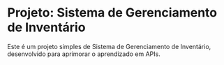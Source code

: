 # Projeto: Sistema de Gerenciamento de Inventário

Este é um projeto simples de Sistema de Gerenciamento de Inventário, desenvolvido para aprimorar o aprendizado em APIs.

